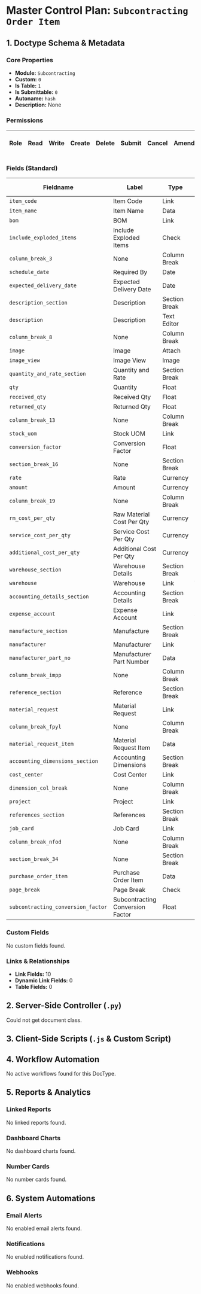 # Master Control Plan: `Subcontracting Order Item`

## 1. Doctype Schema & Metadata

### Core Properties
- **Module:** `Subcontracting`
- **Custom:** `0`
- **Is Table:** `1`
- **Is Submittable:** `0`
- **Autoname:** `hash`
- **Description:** None

### Permissions
| Role | Read | Write | Create | Delete | Submit | Cancel | Amend | Report | Import | Export | Print | Email | Share | Set User Perms |
|---|---|---|---|---|---|---|---|---|---|---|---|---|---|---|


### Fields (Standard)
| Fieldname | Label | Type | Options | Required | Hidden | Read Only | Default | Description |
|---|---|---|---|---|---|---|---|---|
| `item_code` | Item Code | Link | Item | ✅ |  | ✅ | None | None |
| `item_name` | Item Name | Data | None | ✅ |  |  | None | None |
| `bom` | BOM | Link | BOM | ✅ |  |  | None | None |
| `include_exploded_items` | Include Exploded Items | Check | None |  |  |  | 0 | None |
| `column_break_3` | None | Column Break | None |  |  |  | None | None |
| `schedule_date` | Required By | Date | None |  |  | ✅ | None | None |
| `expected_delivery_date` | Expected Delivery Date | Date | None |  |  |  | None | None |
| `description_section` | Description | Section Break | None |  |  |  | None | None |
| `description` | Description | Text Editor | None | ✅ |  |  | None | None |
| `column_break_8` | None | Column Break | None |  |  |  | None | None |
| `image` | Image | Attach | None |  | ✅ |  | None | None |
| `image_view` | Image View | Image | image |  |  |  | None | None |
| `quantity_and_rate_section` | Quantity and Rate | Section Break | None |  |  |  | None | None |
| `qty` | Quantity | Float | None | ✅ |  |  | 1 | None |
| `received_qty` | Received Qty | Float | None |  |  | ✅ | None | None |
| `returned_qty` | Returned Qty | Float | None |  |  | ✅ | None | None |
| `column_break_13` | None | Column Break | None |  |  |  | None | None |
| `stock_uom` | Stock UOM | Link | UOM | ✅ |  | ✅ | None | None |
| `conversion_factor` | Conversion Factor | Float | None |  | ✅ | ✅ | 1 | None |
| `section_break_16` | None | Section Break | None |  |  |  | None | None |
| `rate` | Rate | Currency | Company:company:default_currency | ✅ |  | ✅ | None | None |
| `amount` | Amount | Currency | Company:company:default_currency | ✅ |  | ✅ | None | None |
| `column_break_19` | None | Column Break | None |  |  |  | None | None |
| `rm_cost_per_qty` | Raw Material Cost Per Qty | Currency | Company:company:default_currency |  |  | ✅ | None | None |
| `service_cost_per_qty` | Service Cost Per Qty | Currency | Company:company:default_currency | ✅ |  | ✅ | None | None |
| `additional_cost_per_qty` | Additional Cost Per Qty | Currency | Company:company:default_currency |  |  | ✅ | 0 | None |
| `warehouse_section` | Warehouse Details | Section Break | None |  |  |  | None | None |
| `warehouse` | Warehouse | Link | Warehouse | ✅ |  |  | None | None |
| `accounting_details_section` | Accounting Details | Section Break | None |  |  |  | None | None |
| `expense_account` | Expense Account | Link | Account |  |  |  | None | None |
| `manufacture_section` | Manufacture | Section Break | None |  |  |  | None | None |
| `manufacturer` | Manufacturer | Link | Manufacturer |  |  |  | None | None |
| `manufacturer_part_no` | Manufacturer Part Number | Data | None |  |  |  | None | None |
| `column_break_impp` | None | Column Break | None |  |  |  | None | None |
| `reference_section` | Reference | Section Break | None |  |  |  | None | None |
| `material_request` | Material Request | Link | Material Request |  |  | ✅ | None | None |
| `column_break_fpyl` | None | Column Break | None |  |  |  | None | None |
| `material_request_item` | Material Request Item | Data | None |  |  | ✅ | None | None |
| `accounting_dimensions_section` | Accounting Dimensions | Section Break | None |  |  |  | None | None |
| `cost_center` | Cost Center | Link | Cost Center |  |  |  | None | None |
| `dimension_col_break` | None | Column Break | None |  |  |  | None | None |
| `project` | Project | Link | Project |  |  |  | None | None |
| `references_section` | References | Section Break | None |  |  |  | None | None |
| `job_card` | Job Card | Link | Job Card |  |  | ✅ | None | None |
| `column_break_nfod` | None | Column Break | None |  |  |  | None | None |
| `section_break_34` | None | Section Break | None |  |  |  | None | None |
| `purchase_order_item` | Purchase Order Item | Data | None |  | ✅ | ✅ | None | None |
| `page_break` | Page Break | Check | None |  |  |  | 0 | None |
| `subcontracting_conversion_factor` | Subcontracting Conversion Factor | Float | None |  | ✅ | ✅ | None | None |


### Custom Fields
No custom fields found.


### Links & Relationships
- **Link Fields:** 10
- **Dynamic Link Fields:** 0
- **Table Fields:** 0

## 2. Server-Side Controller (`.py`)
Could not get document class.


## 3. Client-Side Scripts (`.js` & Custom Script)




## 4. Workflow Automation
No active workflows found for this DocType.


## 5. Reports & Analytics
### Linked Reports
No linked reports found.


### Dashboard Charts
No dashboard charts found.


### Number Cards
No number cards found.


## 6. System Automations
### Email Alerts
No enabled email alerts found.


### Notifications
No enabled notifications found.


### Webhooks
No enabled webhooks found.
